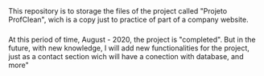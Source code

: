 ##
This repository is to storage the files of the project called "Projeto ProfClean", wich is a copy just to practice of part of a company website.


###
At this period of time, August - 2020, the project is "completed". But in the future, with new knowledge, I will add new functionalities for the project, just as a contact section wich will have a conection with database, and more"